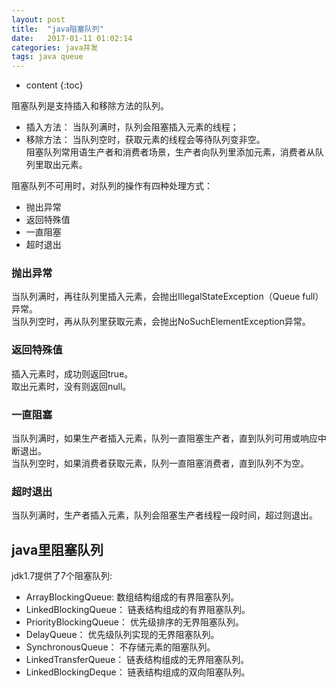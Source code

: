 ```yaml
---
layout: post
title:  "java阻塞队列"
date:   2017-01-11 01:02:14
categories: java并发 
tags: java queue
---
```


* content
{:toc}

阻塞队列是支持插入和移除方法的队列。  
* 插入方法： 当队列满时，队列会阻塞插入元素的线程；  
* 移除方法： 当队列空时，获取元素的线程会等待队列变非空。  
阻塞队列常用语生产者和消费者场景，生产者向队列里添加元素，消费者从队列里取出元素。  






阻塞队列不可用时，对队列的操作有四种处理方式：  
* 抛出异常  
* 返回特殊值  
* 一直阻塞  
* 超时退出  

### 抛出异常  
当队列满时，再往队列里插入元素，会抛出IllegalStateException（Queue full）异常。  
当队列空时，再从队列里获取元素，会抛出NoSuchElementException异常。  

### 返回特殊值  
插入元素时，成功则返回true。  
取出元素时，没有则返回null。  

### 一直阻塞  
当队列满时，如果生产者插入元素，队列一直阻塞生产者，直到队列可用或响应中断退出。  
当队列空时，如果消费者获取元素，队列一直阻塞消费者，直到队列不为空。

### 超时退出  
当队列满时，生产者插入元素，队列会阻塞生产者线程一段时间，超过则退出。  


## java里阻塞队列  
jdk1.7提供了7个阻塞队列:  
* ArrayBlockingQueue: 数组结构组成的有界阻塞队列。  
* LinkedBlockingQueue： 链表结构组成的有界阻塞队列。  
* PriorityBlockingQueue： 优先级排序的无界阻塞队列。  
* DelayQueue： 优先级队列实现的无界阻塞队列。  
* SynchronousQueue： 不存储元素的阻塞队列。  
* LinkedTransferQueue： 链表结构组成的无界阻塞队列。  
* LinkedBlockingDeque： 链表结构组成的双向阻塞队列。 
